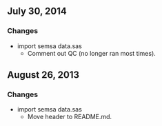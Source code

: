 ## July 30, 2014

### Changes

  - import semsa data.sas
    - Comment out QC (no longer ran most times).

## August 26, 2013

### Changes

  - import semsa data.sas
    - Move header to README.md.
